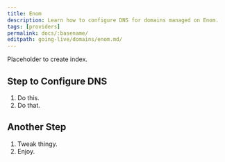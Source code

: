 ```yaml
---
title: Enom
description: Learn how to configure DNS for domains managed on Enom.
tags: [providers]
permalink: docs/:basename/
editpath: going-live/domains/enom.md/
---
```

Placeholder to create index.
## Step to Configure DNS
1. Do this.
2. Do that.

## Another Step
1. Tweak thingy.
2. Enjoy.
